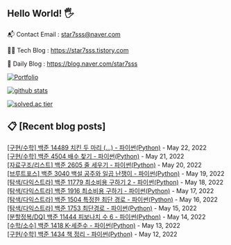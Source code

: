 ## Hello World! 🖐

📬 Contact Email : star7sss@naver.com

👨‍💻 Tech Blog : https://star7sss.tistory.com

🤪 Daily Blog : https://blog.naver.com/star7sss

[![Portfolio](https://img.shields.io/badge/Portfolio-%23000000.svg?style=for-the-badge&logo=firefox&logoColor=#FF7139)](https://fern-way-13f.notion.site/Jang-Thang-3b7b327981a2456c8ee5952eadb848b9)

[![github stats](https://github-readme-stats.vercel.app/api?username=jangThang&show_icons=true&hide_border=False)](https://star7sss.tistory.com)

[![solved.ac tier](http://mazassumnida.wtf/api/v2/generate_badge?boj=star7sss)](https://solved.ac/star7sss)

## 📋 [Recent blog posts]
[[구현/수학] 백준 14489 치킨 두 마리 (...) - 파이썬(Python)](https://star7sss.tistory.com/366) - May 22, 2022<br>
[[구현/수학] 백준 4504 배수 찾기 - 파이썬(Python)](https://star7sss.tistory.com/365) - May 21, 2022<br>
[[자료구조/리스트] 백준 2605 줄 세우기 - 파이썬(Python)](https://star7sss.tistory.com/364) - May 20, 2022<br>
[[브루트포스] 백준 3040 백설 공주와 일곱 난쟁이 - 파이썬(Python)](https://star7sss.tistory.com/363) - May 19, 2022<br>
[[탐색/다익스트라] 백준 11779 최소비용 구하기 2 - 파이썬(Python)](https://star7sss.tistory.com/362) - May 18, 2022<br>
[[탐색/다익스트라] 백준 1916 최소비용 구하기 - 파이썬(Python)](https://star7sss.tistory.com/361) - May 17, 2022<br>
[[탐색/다익스트라] 백준 1504 특정한 최단 경로 - 파이썬(Python)](https://star7sss.tistory.com/360) - May 16, 2022<br>
[[탐색/다익스트라] 백준 1753 최단경로 - 파이썬(Python)](https://star7sss.tistory.com/359) - May 15, 2022<br>
[[분할정복/DQ] 백준 11444 피보나치 수 6 - 파이썬(Python)](https://star7sss.tistory.com/358) - May 14, 2022<br>
[[수학/소수] 백준 1418 K-세준수 - 파이썬(Python)](https://star7sss.tistory.com/355) - May 13, 2022<br>
[[구현/수학] 백준 1434 책 정리 - 파이썬(Python)](https://star7sss.tistory.com/354) - May 12, 2022<br>
